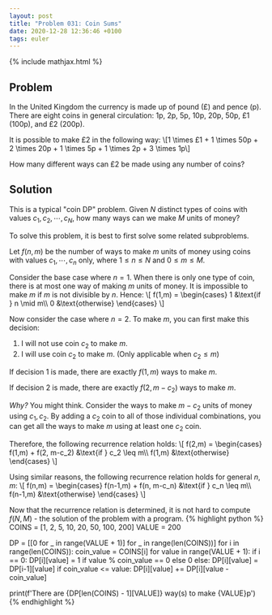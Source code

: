 ```yaml
---
layout: post
title: "Problem 031: Coin Sums"
date: 2020-12-28 12:36:46 +0100
tags: euler
---
```

{% include mathjax.html %}
## Problem
In the United Kingdom the currency is made up of pound (£) and pence (p). There are eight coins in general circulation: 1p, 2p, 5p, 10p, 20p, 50p, £1 (100p), and £2 (200p).

It is possible to make £2 in the following way:
\\\[1 \times £1 + 1 \times 50p + 2 \times 20p + 1 \times 5p + 1 \times 2p + 3 \times 1p\\\]

How many different ways can £2 be made using any number of coins?

## Solution

This is a typical "coin DP" problem. Given $N$ distinct types of coins with values $c_1, c_2, \cdots, c_N$, how many ways can we make $M$ units of money?

To solve this problem, it is best to first solve some related subproblems. 

Let $f(n, m)$ be the number of ways to make $m$ units of money using coins with values $c_1, \cdots, c_n$ only, where $1 \leq n \leq N$ and $0 \leq m \leq M$. 

Consider the base case where $n=1$. When there is only one type of coin, there is at most one way of making $m$ units of money. It is impossible to make $m$ if $m$ is not divisible by $n$. Hence:
\\\[ 
    f(1,m) = 
    \begin{cases}
    1 &\text{if } n \mid m\\\\ 
    0 &\text{otherwise}
    \end{cases} 
\\\]

Now consider the case where $n=2$. To make $m$, you can first make this decision:
1. I will not use coin $c_2$ to make $m$.
1. I will use coin $c_2$ to make $m$. (Only applicable when $c_2 \leq m$)

If decision 1 is made, there are exactly $f(1, m)$ ways to make $m$. 

If decision 2 is made, there are exactly $f(2, m - c_2)$ ways to make $m$. 

*Why?* You might think. Consider the ways to make $m - c_2$ units of money using $c_1, c_2$. By adding a $c_2$ coin to all of those individual combinations, you can get all the ways to make $m$ using at least one $c_2$ coin.

Therefore, the following recurrence relation holds:
\\\[ 
    f(2,m) = 
    \begin{cases}
    f(1,m) + f(2, m-c_2) &\text{if } c_2 \leq m\\\\ 
    f(1,m) &\text{otherwise}
    \end{cases} 
\\\]

Using similar reasons, the following recurrence relation holds for general $n, m$:
\\\[ 
    f(n,m) = 
    \begin{cases}
    f(n-1,m) + f(n, m-c_n) &\text{if } c_n \leq m\\\\ 
    f(n-1,m) &\text{otherwise}
    \end{cases} 
\\\]

Now that the recurrence relation is determined, it is not hard to compute $f(N, M)$ - the solution of the problem with a program.
{% highlight python %}
COINS = [1, 2, 5, 10, 20, 50, 100, 200]
VALUE = 200

DP = [[0 for _ in range(VALUE + 1)] for _ in range(len(COINS))]
for i in range(len(COINS)):
    coin_value = COINS[i]
    for value in range(VALUE + 1):
        if i == 0:
            DP[i][value] = 1 if value % coin_value == 0 else 0
        else:
            DP[i][value] = DP[i-1][value]
            if coin_value <= value:
                DP[i][value] += DP[i][value - coin_value]
    
print(f'There are {DP[len(COINS) - 1][VALUE]} way(s) to make {VALUE}p')
{% endhighlight %}